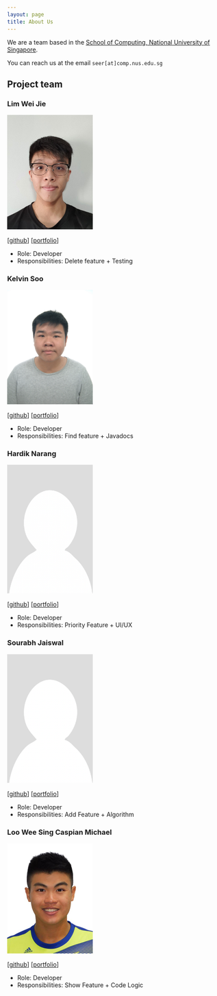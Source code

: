 ```yaml
---
layout: page
title: About Us
---
```


We are a team based in the [School of Computing, National University of Singapore](http://www.comp.nus.edu.sg).

You can reach us at the email `seer[at]comp.nus.edu.sg`

## Project team

### Lim Wei Jie

<img src="images/lwj1711.png" width="200px">

[[github](https://github.com/lwj1711)]
[[portfolio](team/lwj1711.md)]

* Role: Developer
* Responsibilities: Delete feature + Testing

### Kelvin Soo

<img src="images/kelvinsoo.png" width="200px">

[[github](http://github.com/KelvinSoo)]
[[portfolio](team/KelvinSoo.md)]

* Role: Developer
* Responsibilities: Find feature + Javadocs

### Hardik Narang

<img src="images/naranghardik16.png" width="200px">

[[github](http://github.com/naranghardik16)]
[[portfolio](team/naranghardik16.md)]

* Role: Developer
* Responsibilities: Priority Feature + UI/UX

### Sourabh Jaiswal

<img src="images/srj31.png" width="200px">

[[github](http://github.com/srj31)]
[[portfolio](team/srj31.md)]

* Role: Developer
* Responsibilities: Add Feature + Algorithm

### Loo Wee Sing Caspian Michael

<img src="images/dr_octavius.png" width="200px">

[[github](http://github.com/johndoe)]
[[portfolio](team/dr-octavius.md)]

* Role: Developer
* Responsibilities: Show Feature + Code Logic
